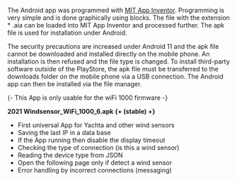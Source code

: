 The Android app was programmed with [MIT App Inventor](http://ai2.appinventor.mit.edu/?locale=en). Programming is very simple and is done graphically using blocks. The file with the extension * .aia can be loaded into MIT App Inventor and processed further. The apk file is used for installation under Android.

The security precautions are increased under Android 11 and the apk file cannot be downloaded and installed directly on the mobile phone. An installation is then refused and the file type is changed. To install third-party software outside of the PlayStore, the apk file must be transferred to the downloads folder on the mobile phone via a USB connection. The Android app can then be installed via the file manager. 

{- This App is only usable for the wiFi 1000 firmware -}

**2021 Windsensor_WiFi_1000_6.apk {+ (stable) +}**

* First universal App for Yachta and other wind sensors
* Saving the last IP in a data base
* If the App running then disable the display timeout
* Checking the type of connection (is this a wind sensor)
* Reading the device type from JSON
* Open the following page only if detect a wind sensor
* Error handling by incorrect connections (messaging)
